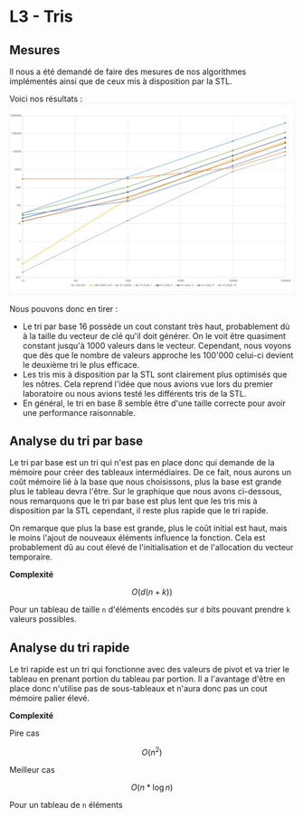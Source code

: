 # L3 - Tris

## Mesures
Il nous a été demandé de faire des mesures de nos algorithmes implémentés ainsi que de ceux mis à disposition
par la STL.

Voici nos résultats :
![Graph](../rapport/svg/Graph.svg)

Nous pouvons donc en tirer :
- Le tri par base 16 possède un cout constant très haut, probablement dù à la taille du vecteur de 
clé qu'il doit générer. On le voit être quasiment constant jusqu'à 1000 valeurs dans le vecteur.
Cependant, nous voyons que dès que le nombre de valeurs approche les 100'000 celui-ci devient le deuxième tri
le plus efficace.
- Les tris mis à disposition par la STL sont clairement plus optimisés que les nôtres. Cela reprend l'idée
que nous avions vue lors du premier laboratoire ou nous avions testé les
différents tris de la STL.
- En général, le tri en base 8 semble être d'une taille correcte pour avoir une performance raisonnable.

## Analyse du tri par base
Le tri par base est un tri qui n'est pas en place donc qui demande de la mémoire pour créer des tableaux intermédiaires.
De ce fait, nous aurons un coût mémoire lié à la base que nous choisissons, plus la base est grande plus le tableau devra
l'être. Sur le graphique que nous avons ci-dessous, nous remarquons que le tri par base est plus lent que les tris mis à
disposition par la STL cependant, il reste plus rapide que le tri rapide.

On remarque que plus la base est grande, plus le coût initial est haut, mais le moins l'ajout de nouveaux éléments
influence la fonction. Cela est probablement dû au cout élevé de l'initialisation et de l'allocation du vecteur temporaire.

**Complexité**

$$
O(d(n+k))
$$

Pour un tableau de taille `n` d'éléments encodés sur `d` bits pouvant prendre `k` valeurs possibles.

## Analyse du tri rapide
Le tri rapide est un tri qui fonctionne avec des valeurs de pivot et va trier le tableau en prenant portion du tableau
par portion. Il a l'avantage d'être en place donc n'utilise pas de sous-tableaux et n'aura donc pas un cout mémoire palier
élevé.

**Complexité**

Pire cas

$$
O(n^2)
$$

Meilleur cas

$$
O(n * \log{n})
$$

Pour un tableau de `n` éléments